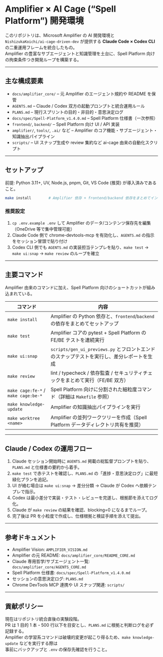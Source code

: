 # Amplifier × AI Cage (“Spell Platform”) 開発環境

このリポジトリは、Microsoft Amplifier の AI 開発環境と  
`NishizukaKoichi/ai-cage-driven-dev` が提供する **Claude Code × Codex CLI** の二重運用フレームを統合したもの。  
Amplifier の豊富なサブエージェントと知識管理を土台に、Spell Platform 向けの拘束条件つき開発ループを構築する。

---

## 主な構成要素

- `docs/amplifier_core/` – 元 Amplifier のエージェント規約や README を保管
- `AGENTS.md` – Claude / Codex 双方の起動プロンプトと統合運用ルール
- `PLANS.md` – 現行スプリントの目的・非目的・意思決定ログ
- `docs/spec/Spell-Platform_v1.4.0.md` – Spell Platform 仕様書（一次参照）
- `frontend/`, `backend/` – Spell Platform 向け UI / API 実装
- `amplifier/`, `tools/`, `.ai/` など – Amplifier のコア機能・サブエージェント・知識抽出パイプライン
- `scripts/` – UI スナップ生成や review 集約など ai-cage 由来の自動化スクリプト

---

## セットアップ

前提: Python 3.11+, UV, Node.js, pnpm, Git, VS Code (推奨) が導入済みであること。

```bash
make install        # Amplifier 依存 + frontend/backend 依存をまとめてインストール
```

### 推奨設定

1. `cp .env.example .env` して Amplifier のデータ/コンテンツ保存先を編集（OneDrive 等で集中管理可能）
2. Claude Code 側で chrome-devtools-mcp を有効化し、`AGENTS.md` の指示をセッション冒頭で貼り付け
3. Codex CLI 側でも `AGENTS.md` の実装担当テンプレを貼り、`make test` → `make ui:snap` → `make review` のループを確立

---

## 主要コマンド

Amplifier 由来のコマンドに加え、Spell Platform 向けのショートカットが組み込まれている。

| コマンド | 内容 |
| --- | --- |
| `make install` | Amplifier の Python 依存と、`frontend`/`backend` の依存をまとめてセットアップ |
| `make test` | Amplifier コアの pytest + Spell Platform の FE/BE テストを連続実行 |
| `make ui:snap` | `scripts/gen_ui_previews.py` とフロントエンドのスナップテストを実行し、差分レポートを生成 |
| `make review` | lint / typecheck / 依存監査 / セキュリティチェックをまとめて実行（FE/BE 双方） |
| `make cage:fe-*` / `make cage:be-*` | Spell Platform 向けに分割された細粒度コマンド（詳細は `Makefile` 参照） |
| `make knowledge-update` | Amplifier の知識抽出パイプラインを実行 |
| `make worktree <name>` | Amplifier の並列ワークツリーを作成（Spell Platform データディレクトリ共有を推奨） |

---

## Claude / Codex の運用フロー

1. Claude セッション開始時に `AGENTS.md` 掲載の総監督プロンプトを貼り、`PLANS.md` と仕様書の要約から着手。  
2. `make test` で赤テストを確認し、`PLANS.md` の「進捗・意思決定ログ」に最短緑化プランを追記。  
3. UI が絡む場合は `make ui:snap` → 差分分類 → Claude が Codex へ依頼テンプレで指示。  
4. Codex は最小差分で実装・テスト・レビューを完遂し、根拠節を添えてログ化。  
5. Claude が `make review` の結果を確認、blocking=0 になるまでループ。  
6. 完了後は PR を小粒度で作成し、仕様根拠と検証手順を添えて提出。

---

## 参考ドキュメント

- Amplifier Vision: `AMPLIFIER_VISION.md`
- Amplifier の元 README: `docs/amplifier_core/README_CORE.md`
- Claude 専用哲学/サブエージェント一覧: `docs/amplifier_core/AGENTS_CORE.md`
- Spell Platform 仕様書: `docs/spec/Spell-Platform_v1.4.0.md`
- セッションの意思決定ログ: `PLANS.md`
- Chrome DevTools MCP 連携や UI スナップ関連: `scripts/`

---

## 貢献ポリシー

現在はリポジトリ統合直後の実験段階。  
PR は 1 目的 1 本・500 行以下を目安とし、`PLANS.md` に根拠と判断ログを必ず記録する。  
Amplifier の学習系コマンドは破壊的変更が起こり得るため、`make knowledge-update` などを実行する際は  
事前にバックアップと `.env` の保存先確認を行うこと。
